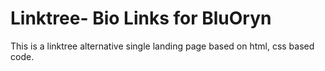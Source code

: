 # Linktree- Bio Links for BluOryn
This is a linktree alternative single landing page based on html, css based code.
